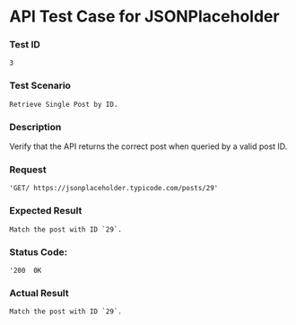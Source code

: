 # API Test Case for JSONPlaceholder

### Test ID
    3
### Test Scenario
    Retrieve Single Post by ID.
### Description
   Verify that the API returns the correct post when queried by a valid post ID.
### Request 
    'GET/ https://jsonplaceholder.typicode.com/posts/29'
### Expected Result
    Match the post with ID `29`.
### Status Code: 
    '200  0K
### Actual Result
    Match the post with ID `29`.
